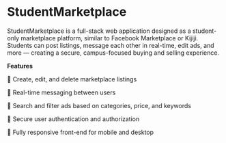 # StudentMarketplace
StudentMarketplace is a full-stack web application designed as a student-only marketplace platform, similar to Facebook Marketplace or Kijiji. Students can post listings, message each other in real-time, edit ads, and more — creating a secure, campus-focused buying and selling experience.

**Features**

🛒 Create, edit, and delete marketplace listings

💬 Real-time messaging between users

🔎 Search and filter ads based on categories, price, and keywords

🔐 Secure user authentication and authorization

📱 Fully responsive front-end for mobile and desktop
